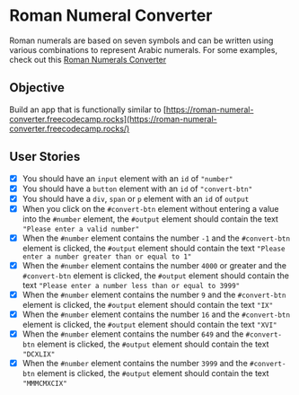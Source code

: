 
# Roman Numeral Converter

Roman numerals are based on seven symbols and can be written using various combinations to represent Arabic numerals. For some examples, check out this [Roman Numerals Converter](https://www.britannica.com/topic/Roman-numeral)

## Objective

Build an app that is functionally similar to [https://roman-numeral-converter.freecodecamp.rocks](https://roman-numeral-converter.freecodecamp.rocks/)

## User Stories

- [x] You should have an `input` element with an `id` of `"number"`
- [x] You should have a `button` element with an `id` of `"convert-btn"`
- [x] You should have a `div`, `span` or `p` element with an `id` of `output`
- [x] When you click on the `#convert-btn` element without entering a value into the `#number` element, the `#output` element should contain the text `"Please enter a valid number"`
- [x] When the `#number` element contains the number `-1` and the `#convert-btn` element is clicked, the `#output` element should contain the text `"Please enter a number greater than or equal to 1"`
- [x] When the `#number` element contains the number `4000` or greater and the `#convert-btn` element is clicked, the `#output` element should contain the text `"Please enter a number less than or equal to 3999"`
- [x] When the `#number` element contains the number `9` and the `#convert-btn` element is clicked, the `#output` element should contain the text `"IX"`
- [x] When the `#number` element contains the number `16` and the `#convert-btn` element is clicked, the `#output` element should contain the text `"XVI"`
- [x] When the `#number` element contains the number `649` and the `#convert-btn` element is clicked, the `#output` element should contain the text `"DCXLIX"`
- [x] When the `#number` element contains the number `3999` and the `#convert-btn` element is clicked, the `#output` element should contain the text `"MMMCMXCIX"`